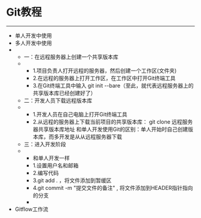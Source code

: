 # Git教程
---
- 单人开发中使用
- 多人开发中使用
- - 一：在远程服务器上创建一个共享版本库
  -  - 1.项目负责人打开远程的服务器，然后创建一个工作区(文件夹)
     - 2.在远程的服务器上打开工作区，在工作区中打开Git终端工具
     - 3.在Git终端工具中输入 git init --bare（至此，就代表远程服务器上的共享版本库已经创建好了）
  - 二：开发人员下载远程版本库
  - - 1.开发人员在自己电脑上打开Git终端工具
    - 2.从远程的服务器上下载当前项目的共享版本库： git clone 远程服务器共享版本库地址
      和单人开发使用Git的区别：单人开始时自己创建版本库，而多开发是从从远程服务器下载
  - 三：进入开发阶段
  - - 和单人开发一样
    - 1.设置用户名和邮箱
    - 2.编写代码
    - 3.git add . ，将文件添加到暂缓区
    - 4.git commit -m "提交文件的备注" , 将文件添加到HEADER指针指向的分支
    - 
- Gitflow工作流
